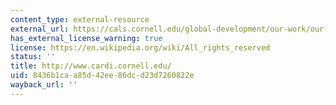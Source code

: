 ```yaml
---
content_type: external-resource
external_url: https://cals.cornell.edu/global-development/our-work/our-initiatives/community-and-regional-development-institute-cardi-legacy
has_external_license_warning: true
license: https://en.wikipedia.org/wiki/All_rights_reserved
status: ''
title: http://www.cardi.cornell.edu/
uid: 8436b1ca-a85d-42ee-86dc-d23d7260822e
wayback_url: ''
---
```

